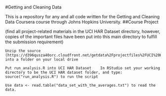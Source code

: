 #Getting and Cleaning Data

This is a repository for any and all code written for the Getting and Cleaning Data Coursera course through Johns Hopkins University.
##Course Project

(find all project-related materials in the UCI HAR Dataset directory, however, copies of the important files have been put into this main directory to fulfill the submission requirement)

    Unzip the source (https://d396qusza40orc.cloudfront.net/getdata%2Fprojectfiles%2FUCI%20HAR%20Dataset.zip) into a folder on your local drive

    Put run_analysis.R into UCI HAR Dataset    In RStudio set your working directory to be the UCI HAR dataset folder, and type: source("run_analysis.R") to run the script

    Use data <- read.table("data_set_with_the_averages.txt") to read the data.